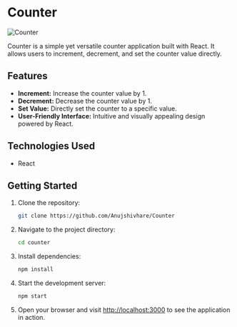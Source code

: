 # Counter

![Counter](https://i.ibb.co/QPrJTmn/Counter-2.png)

Counter is a simple yet versatile counter application built with React. It allows users to increment, decrement, and set the counter value directly.

## Features

- **Increment:** Increase the counter value by 1.
- **Decrement:** Decrease the counter value by 1.
- **Set Value:** Directly set the counter to a specific value.
- **User-Friendly Interface:** Intuitive and visually appealing design powered by React.

## Technologies Used

- React

## Getting Started

1. Clone the repository:

    ```bash
    git clone https://github.com/Anujshivhare/Counter
    ```

2. Navigate to the project directory:

    ```bash
    cd counter
    ```

3. Install dependencies:

    ```bash
    npm install
    ```

4. Start the development server:

    ```bash
    npm start
    ```

5. Open your browser and visit [http://localhost:3000](http://localhost:3000) to see the application in action.
